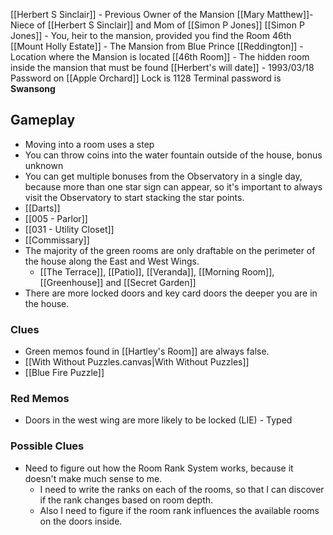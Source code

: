 
[[Herbert S Sinclair]] - Previous Owner of the Mansion
[[Mary Matthew]]- Niece of [[Herbert S Sinclair]] and Mom of [[Simon P Jones]]
[[Simon P Jones]] -  You, heir to the mansion, provided you find the Room 46th
[[Mount Holly Estate]] - The Mansion from Blue Prince
[[Reddington]] - Location where the Mansion is located
[[46th Room]] - The hidden room inside the mansion that must be found
[[Herbert's will date]] - 1993/03/18
Password on [[Apple Orchard]] Lock is 1128
Terminal password is **Swansong**

## Gameplay
- Moving into a room uses a step
- You can throw coins into the water fountain outside of the house, bonus unknown
- You can get multiple bonuses from the Observatory in a single day, because more than one star sign can appear, so it's important to always visit the Observatory to start stacking the star points.
- [[Darts]]
- [[005 - Parlor]]
- [[031 - Utility Closet]]
- [[Commissary]]
- The majority of the green rooms are only draftable on the perimeter of the house along the East and West Wings.
	- [[The Terrace]], [[Patio]], [[Veranda]], [[Morning Room]], [[Greenhouse]] and [[Secret Garden]]
- There are more locked doors and key card doors the deeper you are in the house.

### Clues
- Green memos found in [[Hartley's Room]] are always false.
- [[With Without Puzzles.canvas|With Without Puzzles]]
- [[Blue Fire Puzzle]]

### Red Memos
- Doors in the west wing are more likely to be locked (LIE) - Typed

### Possible Clues
- Need to figure out how the Room Rank System works, because it doesn't make much sense to me.
	- I need to write the ranks on each of the rooms, so that I can discover if the rank changes based on room depth.
	- Also I need to figure if the room rank influences the available rooms on the doors inside.